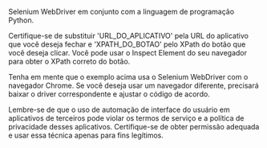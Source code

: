 Selenium WebDriver em conjunto com a linguagem de programação Python.

Certifique-se de substituir 'URL_DO_APLICATIVO' pela URL do aplicativo que você deseja fechar e 'XPATH_DO_BOTAO' pelo XPath do botão que você deseja clicar. Você pode usar o Inspect Element do seu navegador para obter o XPath correto do botão.

Tenha em mente que o exemplo acima usa o Selenium WebDriver com o navegador Chrome. Se você deseja usar um navegador diferente, precisará baixar o driver correspondente e ajustar o código de acordo.

Lembre-se de que o uso de automação de interface do usuário em aplicativos de terceiros pode violar os termos de serviço e a política de privacidade desses aplicativos. Certifique-se de obter permissão adequada e usar essa técnica apenas para fins legítimos.
